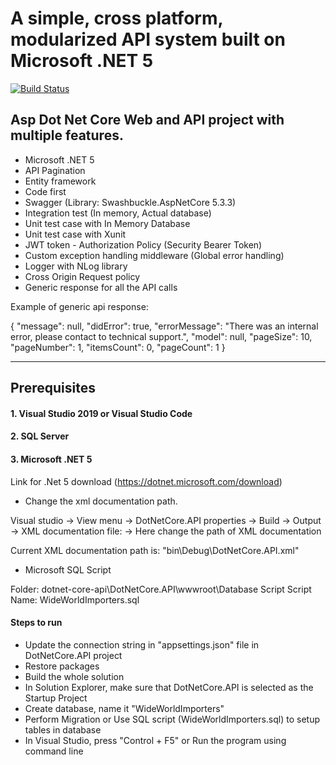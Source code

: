 
# A simple, cross platform, modularized API system built on Microsoft .NET 5

[![Build Status](https://travis-ci.com/jaymistry4/dotnet-core-api.svg?branch=master)](https://travis-ci.com/jaymistry4/dotnet-core-api)

## Asp Dot Net Core Web and API project with multiple features.

* Microsoft .NET 5
* API Pagination
* Entity framework
* Code first
* Swagger (Library: Swashbuckle.AspNetCore 5.3.3)
* Integration test (In memory, Actual database)
* Unit test case with In Memory Database
* Unit test case with Xunit
* JWT token - Authorization Policy (Security Bearer Token)
* Custom exception handling middleware (Global error handling)
* Logger with NLog library
* Cross Origin Request policy
* Generic response for all the API calls


 Example of generic api response:
 
 {
  "message": null,
  "didError": true,
  "errorMessage": "There was an internal error, please contact to technical support.",
  "model": null,
  "pageSize": 10,
  "pageNumber": 1,
  "itemsCount": 0,
  "pageCount": 1
}

-------


## Prerequisites

#### 1. Visual Studio 2019 or Visual Studio Code
#### 2. SQL Server
#### 3. Microsoft .NET 5 
Link for .Net 5 download (https://dotnet.microsoft.com/download)

- Change the xml documentation path.

Visual studio -> View menu -> DotNetCore.API properties -> Build -> Output -> XML documentation file: -> Here change the path of XML documentation

Current XML documentation path is: "bin\Debug\DotNetCore.API.xml"

- Microsoft SQL Script

Folder: dotnet-core-api\DotNetCore.API\wwwroot\Database Script
Script Name: WideWorldImporters.sql

#### Steps to run

- Update the connection string in "appsettings.json" file in DotNetCore.API project
- Restore packages
- Build the whole solution
- In Solution Explorer, make sure that DotNetCore.API is selected as the Startup Project
- Create database, name it "WideWorldImporters"
- Perform Migration or Use SQL script (WideWorldImporters.sql) to setup tables in database
- In Visual Studio, press "Control + F5" or Run the program using command line

